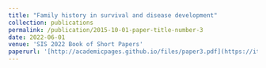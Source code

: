```yaml
---
title: "Family history in survival and disease development"
collection: publications
permalink: /publication/2015-10-01-paper-title-number-3
date: 2022-06-01
venue: 'SIS 2022 Book of Short Papers'
paperurl: '[http://academicpages.github.io/files/paper3.pdf](https://it.pearson.com/content/dam/region-core/italy/pearson-italy/pdf/Docenti/Universit%C3%A0/Sis-2022-4c-low.pdf)'
---
```


